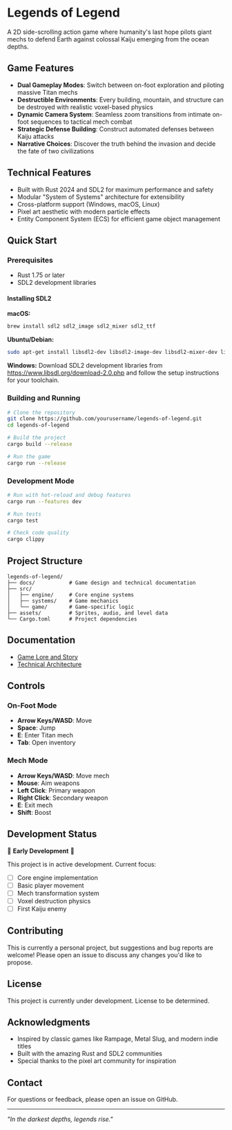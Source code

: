# Legends of Legend

A 2D side-scrolling action game where humanity's last hope pilots giant mechs to defend Earth against colossal Kaiju emerging from the ocean depths.

## Game Features

- **Dual Gameplay Modes**: Switch between on-foot exploration and piloting massive Titan mechs
- **Destructible Environments**: Every building, mountain, and structure can be destroyed with realistic voxel-based physics
- **Dynamic Camera System**: Seamless zoom transitions from intimate on-foot sequences to tactical mech combat
- **Strategic Defense Building**: Construct automated defenses between Kaiju attacks
- **Narrative Choices**: Discover the truth behind the invasion and decide the fate of two civilizations

## Technical Features

- Built with Rust 2024 and SDL2 for maximum performance and safety
- Modular "System of Systems" architecture for extensibility
- Cross-platform support (Windows, macOS, Linux)
- Pixel art aesthetic with modern particle effects
- Entity Component System (ECS) for efficient game object management

## Quick Start

### Prerequisites

- Rust 1.75 or later
- SDL2 development libraries

#### Installing SDL2

**macOS:**
```bash
brew install sdl2 sdl2_image sdl2_mixer sdl2_ttf
```

**Ubuntu/Debian:**
```bash
sudo apt-get install libsdl2-dev libsdl2-image-dev libsdl2-mixer-dev libsdl2-ttf-dev
```

**Windows:**
Download SDL2 development libraries from https://www.libsdl.org/download-2.0.php and follow the setup instructions for your toolchain.

### Building and Running

```bash
# Clone the repository
git clone https://github.com/yourusername/legends-of-legend.git
cd legends-of-legend

# Build the project
cargo build --release

# Run the game
cargo run --release
```

### Development Mode

```bash
# Run with hot-reload and debug features
cargo run --features dev

# Run tests
cargo test

# Check code quality
cargo clippy
```

## Project Structure

```
legends-of-legend/
├── docs/           # Game design and technical documentation
├── src/
│   ├── engine/     # Core engine systems
│   ├── systems/    # Game mechanics
│   └── game/       # Game-specific logic
├── assets/         # Sprites, audio, and level data
└── Cargo.toml      # Project dependencies
```

## Documentation

- [Game Lore and Story](docs/LORE.md)
- [Technical Architecture](docs/ARCHITECTURE.md)

## Controls

### On-Foot Mode
- **Arrow Keys/WASD**: Move
- **Space**: Jump
- **E**: Enter Titan mech
- **Tab**: Open inventory

### Mech Mode
- **Arrow Keys/WASD**: Move mech
- **Mouse**: Aim weapons
- **Left Click**: Primary weapon
- **Right Click**: Secondary weapon
- **E**: Exit mech
- **Shift**: Boost

## Development Status

🚧 **Early Development** 🚧

This project is in active development. Current focus:
- [ ] Core engine implementation
- [ ] Basic player movement
- [ ] Mech transformation system
- [ ] Voxel destruction physics
- [ ] First Kaiju enemy

## Contributing

This is currently a personal project, but suggestions and bug reports are welcome! Please open an issue to discuss any changes you'd like to propose.

## License

This project is currently under development. License to be determined.

## Acknowledgments

- Inspired by classic games like Rampage, Metal Slug, and modern indie titles
- Built with the amazing Rust and SDL2 communities
- Special thanks to the pixel art community for inspiration

## Contact

For questions or feedback, please open an issue on GitHub.

---

*"In the darkest depths, legends rise."*